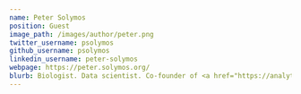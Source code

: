 ```yaml
---
name: Peter Solymos
position: Guest
image_path: /images/author/peter.png
twitter_username: psolymos
github_username: psolymos
linkedin_username: peter-solymos
webpage: https://peter.solymos.org/
blurb: Biologist. Data scientist. Co-founder of <a href="https://analythium.io">Analythium</a>
---
```

